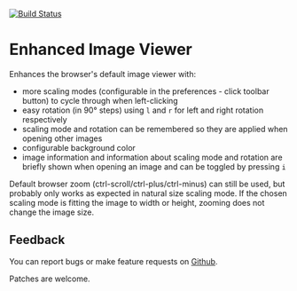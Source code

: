 [![Build Status](https://travis-ci.org/sblask/webextension-enhanced-image-viewer.svg?branch=master)](https://travis-ci.org/sblask/webextension-enhanced-image-viewer)

Enhanced Image Viewer
=====================

Enhances the browser's default image viewer with:

 - more scaling modes (configurable in the preferences - click toolbar button)
   to cycle through when left-clicking
 - easy rotation (in 90° steps) using `l` and `r` for left and right rotation
   respectively
 - scaling mode and rotation can be remembered so they are applied when opening
   other images
 - configurable background color
 - image information and information about scaling mode and rotation are
   briefly shown when opening an image and can be toggled by pressing `i`

Default browser zoom (ctrl-scroll/ctrl-plus/ctrl-minus) can still be used, but
probably only works as expected in natural size scaling mode. If the chosen
scaling mode is fitting the image to width or height, zooming does not change
the image size.

Feedback
--------

You can report bugs or make feature requests on
[Github](https://github.com/sblask/webextension-enhanced-image-viewer).

Patches are welcome.

